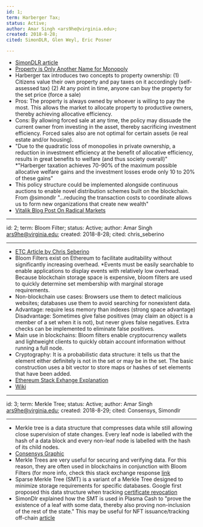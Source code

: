 ```yaml
---
id: 1;
term: Harberger Tax;
status: Active;
author: Amar Singh <ars9he@virginia.edu>; 
created: 2018-8-28;
cited: SimonDLR, Glen Weyl, Eric Posner 

---
```


* [SimonDLR article](https://medium.com/@simondlr/what-is-harberger-tax-where-does-the-blockchain-fit-in-1329046922c6)
* [Property is Only Another Name for Monopoly](https://academic.oup.com/jla/article/9/1/51/3572441)
* Harberger tax introduces two concepts to property ownership: (1) Citizens value their own property and pay taxes on it accordingly (self-assessed tax) (2) At any point in time, anyone can buy the property for the set price (force a sale)
* Pros: The property is always owned by whoever is willing to pay the most. This allows the market to allocate property to productive owners, thereby achieving allocative efficiency.
* Cons: By allowing forced sale at any time, the policy may dissuade the current owner from investing in the asset, thereby sacrificing investment efficiency. Forced sales also are not optimal for certain assets (ie real estate and/or housing).
* "Due to the quadratic loss of monopolies in private ownership, a reduction in investment efficiency at the benefit of allocative efficiency, results in great benefits to welfare (and thus society overall)"
*"Harberger taxation achieves 70-90% of the maximum possible allocative welfare gains and the investment losses erode only 10 to 20% of these gains"
* This policy structure could be implemented alongside continuous auctions to enable novel distribution schemes built on the blockchain. From @simondlr "...reducing the transaction costs to coordinate allows us to form new organizations that create new wealth"
* [Vitalik Blog Post On Radical Markets](https://vitalik.ca/general/2018/04/20/radical_markets.html)

---
id: 2;
term: Bloom Filter;
status: Active;
author: Amar Singh <ars9he@virginia.edu>; 
created: 2018-8-28;
cited: chris_seberino 

---

* [ETC Article by Chris Seberino](https://ethereumclassic.github.io/blog/2017-02-10-bloom-filters/)
* Bloom Filters exist on Ethereum to facilitate auditability without significantly increasing overhead.
*Events must be easily searchable to enable applications to display events with relatively low overhead. Because blockchain storage space is expensive, bloom filters are used to quickly determine set membership with marginal storage requirements.
* Non-blockchain use cases: Browsers use them to detect malicious websites; databases use them to avoid searching for nonexistent data.
* Advantage: require less memory than indexes (strong space advantage)
Disadvantage: Sometimes give false positives (may claim an object is a member of a set when it is not), but never gives false negatives. Extra checks can be implemented to eliminate false positives.
* Main use in blockchains: Bloom filters enable cryptocurrency wallets and lightweight clients to quickly obtain account information without running a full node.
* Cryptography: It is a probabilistic data structure: it tells us that the element either definitely is not in the set or may be in the set. The basic construction uses a bit vector to store maps or hashes of set elements that have been added.
* [Ethereum Stack Exhange Explanation](https://ethereum.stackexchange.com/questions/16117/proving-the-existence-of-logs-to-the-blockchain)
* [Wiki](https://en.wikipedia.org/wiki/Bloom_filter)

---
id: 3;
term: Merkle Tree;
status: Active;
author: Amar Singh <ars9he@virginia.edu>; 
created: 2018-8-29;
cited: Consensys, Simondlr 

---

* Merkle tree is a data structure that compresses data while still allowing close supervision of state changes. Every leaf node is labelled with the hash of a data block and every non-leaf node is labelled with the hash of its child nodes.
* [Consensys Graphic](https://t.co/OB8960Hzyt)
* Merkle Trees are very useful for securing and verifying data. For this reason, they are often used in blockchains in conjunction with Bloom Filters (for more info, check this stack exchange response [link](https://t.co/qOMNvakIb1)
* Sparse Merkle Tree (SMT) is a variant of a Merkle Tree designed to minimize storage requirements for specific databases. Google first proposed this data structure when tracking [certificate revocation](https://t.co/hdCv6C4Dpu)
* SimonDlr explained how the SMT is used in Plasma Cash to "prove the existence of a leaf with some data, thereby also proving non-inclusion of the rest of the state." This may be useful for NFT issuance/tracking off-chain [article](https://t.co/PzTH9JCAlO)